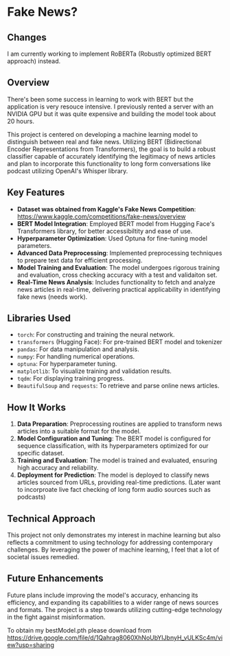 # Fake News?

## Changes
I am currently working to implement RoBERTa (Robustly optimized BERT approach) instead.

## Overview

There's been some success in learning to work with BERT but the application is very resouce intensive. I previously rented a server with an NVIDIA GPU but it was quite expensive and building the model took about 20 hours.

This project is centered on developing a machine learning model to distinguish between real and fake news. Utilizing BERT (Bidirectional Encoder Representations from Transformers), the goal is to build a robust classifier capable of accurately identifying the legitimacy of news articles and plan to incorporate this functionality to long form conversations like podcast utilizing OpenAI's Whisper library.

## Key Features
- **Dataset was obtained from Kaggle's Fake News Competition**: https://www.kaggle.com/competitions/fake-news/overview 
- **BERT Model Integration**: Employed BERT model from Hugging Face's Transformers library, for better accessibiltity and ease of use.
- **Hyperparameter Optimization**: Used Optuna for fine-tuning model parameters.
- **Advanced Data Preprocessing**: Implemented preprocessing techniques to prepare text data for efficient processing.
- **Model Training and Evaluation**: The model undergoes rigorous training and evaluation, cross checking accuracy with a test and validaiton set.
- **Real-Time News Analysis**: Includes functionality to fetch and analyze news articles in real-time, delivering practical applicability in identifying fake news (needs work).

## Libraries Used
- `torch`: For constructing and training the neural network.
- `transformers` (Hugging Face): For pre-trained BERT model and tokenizer
- `pandas`: For data manipulation and analysis.
- `numpy`: For handling numerical operations.
- `optuna`: For hyperparameter tuning.
- `matplotlib`: To visualize training and validation results.
- `tqdm`: For displaying training progress.
- `BeautifulSoup` and `requests`: To retrieve and parse online news articles.

## How It Works
1. **Data Preparation**: Preprocessing routines are applied to transform news articles into a suitable format for the model.
2. **Model Configuration and Tuning**: The BERT model is configured for sequence classification, with its hyperparameters optimized for our specific dataset.
3. **Training and Evaluation**: The model is trained and evaluated, ensuring high accuracy and reliability.
4. **Deployment for Prediction**: The model is deployed to classify news articles sourced from URLs, providing real-time predictions. (Later want to incorproate live fact checking of long form audio sources such as podcasts)

## Technical Approach
This project not only demonstrates my interest in machine learning but also reflects a commitment to using technology for addressing contemporary challenges. By leveraging the power of machine learning, I feel that a lot of societal issues remedied.

## Future Enhancements
Future plans include improving the model's accuracy, enhancing its efficiency, and expanding its capabilities to a wider range of news sources and formats. The project is a step towards utilizing cutting-edge technology in the fight against misinformation.

To obtain my bestModel.pth please download from https://drive.google.com/file/d/1Qahrag8060XhNoUbYIJbnyH_vULKSc4m/view?usp=sharing
